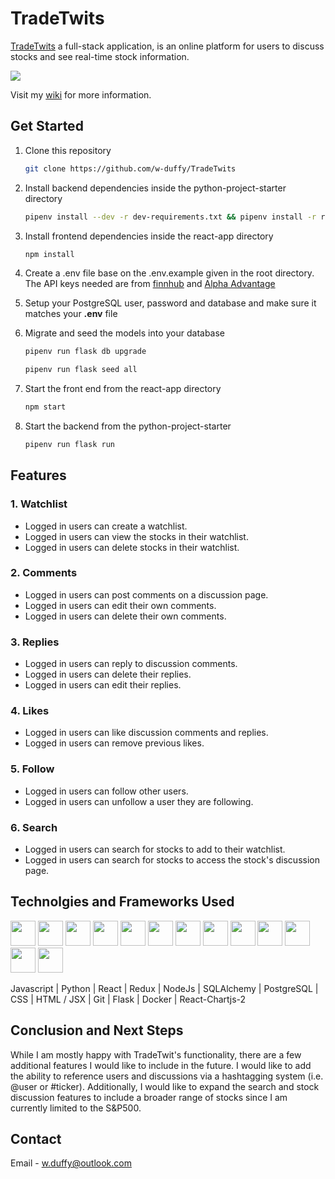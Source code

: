 # TradeTwits
[TradeTwits](http://tradetwits.herokuapp.com/) a full-stack application, is an online platform for users to discuss stocks and see real-time stock information.

<img src="https://i.ibb.co/JdFv8C1/Screenshot-2022-02-24-215015.png" />

Visit my [wiki](https://github.com/w-duffy/TradeTwits/wiki/TradeTwits) for more information.

## Get Started

1. Clone this repository 

   ```bash
   git clone https://github.com/w-duffy/TradeTwits
   ```

2. Install backend dependencies inside the python-project-starter directory

      ```bash
      pipenv install --dev -r dev-requirements.txt && pipenv install -r requirements.txt     
      ```
3. Install frontend dependencies inside the react-app directory

     ```bash
     npm install
     ```

4. Create a .env file base on the .env.example given in the root directory. The API keys needed are from [finnhub](https://finnhub.io/) and [Alpha Advantage](https://rapidapi.com/alphavantage/api/alpha-vantage/)

5. Setup your PostgreSQL user, password and database and make sure it matches your **.env** file

6. Migrate and seed the models into your database

     ```bash
     pipenv run flask db upgrade
     ```
     ```bash
     pipenv run flask seed all
     ```

7. Start the front end from the react-app directory

     ```bash
     npm start
     ```

8. Start the backend from the python-project-starter

     ```bash
     pipenv run flask run
     ```
     
## Features
### 1. Watchlist
* Logged in users can create a watchlist.
* Logged in users can view the stocks in their watchlist.
* Logged in users can delete stocks in their watchlist.

### 2. Comments
* Logged in users can post comments on a discussion page.
* Logged in users can edit their own comments.
* Logged in users can delete their own comments.


### 3. Replies
* Logged in users can reply to discussion comments.
* Logged in users can delete their replies.
* Logged in users can edit their replies.

### 4. Likes 
* Logged in users can like discussion comments and replies.
* Logged in users can remove previous likes.

### 5. Follow
* Logged in users can follow other users.
* Logged in users can unfollow a user they are following.

### 6. Search
* Logged in users can search for stocks to add to their watchlist.
* Logged in users can search for stocks to access the stock's discussion page.

## Technolgies and Frameworks Used
<img  src="https://cdn.jsdelivr.net/gh/devicons/devicon/icons/javascript/javascript-original.svg"  height=40/> <img src="https://cdn.jsdelivr.net/gh/devicons/devicon/icons/python/python-original.svg" height=40/> <img src="https://cdn.jsdelivr.net/gh/devicons/devicon/icons/react/react-original.svg" height=40/> <img src="https://cdn.jsdelivr.net/gh/devicons/devicon/icons/redux/redux-original.svg" height=40/>
<img src="https://cdn.jsdelivr.net/gh/devicons/devicon/icons/nodejs/nodejs-plain-wordmark.svg" height=40/>
<img src="https://camo.githubusercontent.com/f7b8dd3ec5e0959272f5015575d66b6b6231329b1b597cca76d665453eb10f6b/68747470733a2f2f63646e2e6a7364656c6976722e6e65742f67682f64657669636f6e732f64657669636f6e2f69636f6e732f73716c616c6368656d792f73716c616c6368656d792d6f726967696e616c2e737667" height=40/>
<img  src="https://cdn.jsdelivr.net/gh/devicons/devicon/icons/postgresql/postgresql-original.svg"  height=40/>
<img  src="https://cdn.jsdelivr.net/gh/devicons/devicon/icons/css3/css3-original.svg"  height=40/>
<img  src="https://cdn.jsdelivr.net/gh/devicons/devicon/icons/html5/html5-original.svg"  height=40/>
<img  src="https://cdn.jsdelivr.net/gh/devicons/devicon/icons/git/git-original.svg"  height=40/>
<img src="https://cdn.jsdelivr.net/gh/devicons/devicon/icons/flask/flask-original-wordmark.svg" height=40/>
<img src="https://cdn.jsdelivr.net/gh/devicons/devicon/icons/docker/docker-plain-wordmark.svg" height=40/>
<img src="https://react-chartjs-2.js.org/img/favicon.ico" height=40/>

Javascript | Python | React | Redux | NodeJs | SQLAlchemy | PostgreSQL | CSS | HTML / JSX | Git | Flask | Docker | React-Chartjs-2
## Conclusion and Next Steps
While I am mostly happy with TradeTwit's functionality, there are a few additional features I would like to include in the future.  I would like to add the ability to reference users and discussions via a hashtagging system (i.e. @user or #ticker).  Additionally, I would like to expand the search and stock discussion features to include a broader range of stocks since I am currently limited to the S&P500.
## Contact
Email - w.duffy@outlook.com
